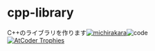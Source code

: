 # cpp-library
C++のライブラリを作ります[![michirakara](https://img.shields.io/endpoint?url=https%3A%2F%2Fatcoder-badges.now.sh%2Fapi%2Fatcoder%2Fjson%2Fmichirakara)](https://atcoder.jp/users/michirakara)![code](https://img.shields.io/github/languages/code-size/michirakara/cpp-library?style=flat-square)  
[![AtCoder Trophies](https://atcoder-trophies.vercel.app/api/v1/atcoder?username=michirakara&row=1)](https://github.com/KATO-Hiro/AtCoderTrophies)
